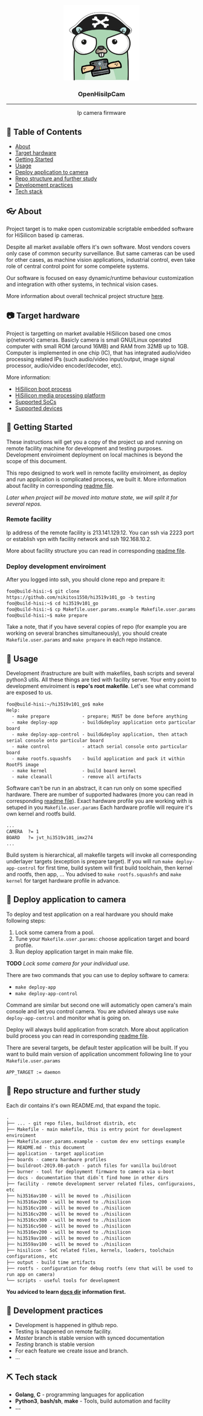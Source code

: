 <p align="center">
  <a href="" rel="noopener">
 <img width=200px height=200px src="docs/images/gopher200.png" alt="OpenHisiIpcam"></a>
</p>

<h3 align="center">OpenHisiIpCam</h3>

---

<p align="center"> Ip camera firmware
    <br> 
</p>

## 📝 Table of Contents
- [About](#about)
- [Target hardware](#target_hardware)
- [Getting Started](#getting_started)
- [Usage](#usage)
- [Deploy application to camera](#deployment)
- [Repo structure and further study](#repo_structure)
- [Development practices](#dev_practices)
- [Tech stack](#tech_stack)

## 👓 About <a name = "about"></a>
Project target is to make open customizable scriptable embedded software for HiSilicon based ip cameras.

Despite all market available offers it's own software. 
Most vendors covers only case of common security surveillance. 
But same cameras can be used for other cases, as machine vision applications, industrial control, 
even take role of central control point for some compelete systems.

Our software is focused on easy dynamic/runtime behaviour customization and integration with other systems,
in technical vision cases.

More information about overall technical project structure [here](./docs/PROJECT_OVERVIEW.md).

## 📷 Target hardware <a name="target_hardware"></a>
Project is targetting on market available HiSilicon based one cmos ip(network) cameras.
Basicly camera is small GNU/Linux operated computer with small ROM (around 16MB) and RAM from 32MB up to 1GB.
Computer is implemented in one chip (IC), that has integrated audio/video processing related IPs 
(such audio/video input/output, image signal processor, audio/video encoder/decoder, etc).

More information:
- [HiSilicon boot process](./docs/BOOT.md)
- [HiSilicon media processing platform](./docs/MPP.md)
- [Supported SoCs](./hisilicon)
- [Supported devices](./boards)

## 🏁 Getting Started <a name="getting_started"></a>
These instructions will get you a copy of the project up and running on remote facility machine for development and testing purposes. 
Development enviroiment deployment on local machines is beyond the scope of this document. 

This repo designed to work well in remote facility enviroiment, as deploy and run application is complicated process,
we built it. More information about facility in corresponding [readme file](./facility).

*Later when project will be moved into mature state, we will split it for several repos.*

### Remote facility
Ip address of the remote facility is 213.141.129.12. 
You can ssh via 2223 port or establish vpn with facility network and ssh 192.168.10.2.

More about facility structure you can read in corresponding [readme file](./facility).

### Deploy development enviroiment
After you logged into ssh, you should clone repo and prepare it:
```console
foo@build-hisi:~$ git clone https://github.com/nikitos1550/hi3519v101_go -b testing
foo@build-hisi:~$ cd hi3519v101_go
foo@build-hisi:~$ cp Makefile.user.params.example Makefile.user.params
foo@build-hisi:~$ make prepare
```

Take a note, that if you have several copies of repo (for example you are working on several branches simultaneously),
you should create `Makefile.user.params` and `make prepare` in each repo instance.

## 🎈 Usage <a name="usage"></a>
Development ifrastructure are built with makefiles, bash scripts and several python3 utils. 
All these things are tied with facility server.
Your entry point to development enviroiment is **repo's root makefile**.
Let's see what command are exposed to us.

```console
foo@build-hisi:~/hi3519v101_go$ make
Help:
  - make prepare            - prepare; MUST be done before anything
  - make deploy-app         - build&deploy application onto particular board
  - make deploy-app-control - build&deploy application, then attach serial console onto particular board
  - make control            - attach serial console onto particular board
  - make rootfs.squashfs    - build application and pack it within RootFS image
  - make kernel             - build board kernel
  - make cleanall           - remove all artifacts
```

Software can't be run in an abstract, it can run only on some specified hardware.
There are number of supported hadwares (more you can read in corresponding [readme file](./boards)).
Exact hardware profile you are working with is setuped in you `Makefile.user.params`
Each hardware profile will require it's own kernel and rootfs build.

```make
...
CAMERA  ?= 1
BOARD   ?= jvt_hi3519v101_imx274
...
```

Build system is hierarchical, all makefile targets will invoke all corresponding underlayer targets (exception is prepare target).
If you will run `make deploy-app-control` for first time, build system will first build toolchain, 
then kernel and rootfs, then app, ...
You advised to `make rootfs.squashfs` and `make kernel` for target hardware profile in advance.

## 🚀 Deploy application to camera <a name = "deployment"></a>
To deploy and test application on a real hardware you should make following steps:
1. Lock some camera from a pool.
2. Tune your `Makefile.user.params`: choose application target and board profile.
3. Run deploy application target in main make file.

**TODO** *Lock some camera for your individual use.*

There are two commands that you can use to deploy software to camera:
* `make deploy-app`
* `make deploy-app-control`

Command are similar but second one will automaticly open camera's main console and let you control camera.
You are advised always use `make deploy-app-control` and monitor what is going on.

Deploy will always build application from scratch. 
More about application build process you can read in corresponding [readme file](./application).

There are several targets, be default tester application will be built.
If you want to build main version of application uncomment following line to your `Makefile.user.params`
```make
APP_TARGET := daemon
```

## 📁 Repo structure and further study <a name="repo_structure"></a>
Each dir contains it's own README.md, that expand the topic.

```
.
├── ... - git repo files, buildroot distrib, etc
├── Makefile - main makefile, this is entry point for development enviroiment
├── Makefile.user.params.example - custom dev env settings example
├── README.md - this document
├── application - target application
├── boards - camera hardware profiles
├── buildroot-2019.08-patch - patch files for vanilla buildroot
├── burner - tool for deployment firmware to camera via u-boot
├── docs - documentation that didn`t find home in other dirs
├── facility - remote development server related files, configuraions, etc
├── hi3516av100 - will be moved to ./hisilicon
├── hi3516av200 - will be moved to ./hisilicon
├── hi3516cv100 - will be moved to ./hisilicon
├── hi3516cv200 - will be moved to ./hisilicon
├── hi3516cv300 - will be moved to ./hisilicon
├── hi3516cv500 - will be moved to ./hisilicon
├── hi3516ev200 - will be moved to ./hisilicon
├── hi3519av100 - will be moved to ./hisilicon
├── hi3559av100 - will be moved to ./hisilicon
├── hisilicon - SoC related files, kernels, loaders, toolchain configurations, etc
├── output - build time artifacts
├── rootfs - configuration for debug rootfs (env that will be used to run app on camera)
└── scripts - useful tools for development
```

**You adviced to learn [docs dir](./docs) information first.**

## 📐 Development practices <a name="dev_practices"></a>
- Development is happened in github repo.
- Testing is happened on remote facility.
- *Master* branch is stable version with synced documentation
- *Testing* branch is stable version
- For each feature we create issue and branch.
- ...

## ⛏️  Tech stack <a name="tech_stack"></a>
- **Golang**, **C** - programming languages for application
- **Python3**, **bash/sh**, **make**  - Tools, build automation and facility
- **...**
